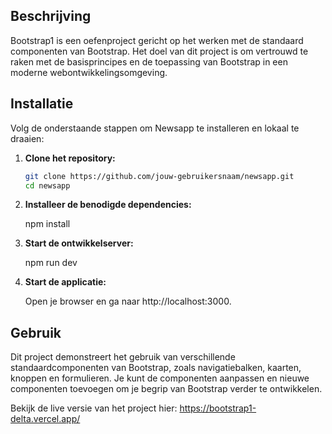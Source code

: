 ## Beschrijving

Bootstrap1 is een oefenproject gericht op het werken met de standaard componenten van Bootstrap. Het doel van dit project is om vertrouwd te raken met de basisprincipes en de toepassing van Bootstrap in een moderne webontwikkelingsomgeving.

## Installatie

Volg de onderstaande stappen om Newsapp te installeren en lokaal te draaien:

1. **Clone het repository:**

   ```bash
   git clone https://github.com/jouw-gebruikersnaam/newsapp.git
   cd newsapp


   ```

2. **Installeer de benodigde dependencies:**

   npm install

3. **Start de ontwikkelserver:**

   npm run dev

4. **Start de applicatie:**

   Open je browser en ga naar http://localhost:3000.

## Gebruik

Dit project demonstreert het gebruik van verschillende standaardcomponenten van Bootstrap, zoals navigatiebalken, kaarten, knoppen en formulieren. Je kunt de componenten aanpassen en nieuwe componenten toevoegen om je begrip van Bootstrap verder te ontwikkelen.

Bekijk de live versie van het project hier:
https://bootstrap1-delta.vercel.app/

